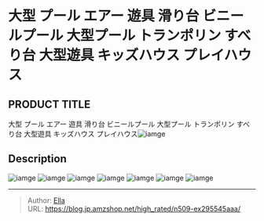 # 大型 プール エアー 遊具 滑り台 ビニールプール 大型プール トランポリン すべり台 大型遊具 キッズハウス プレイハウス


## PRODUCT TITLE 

大型 プール エアー 遊具 滑り台 ビニールプール 大型プール トランポリン すべり台 大型遊具 キッズハウス プレイハウス![iamge](nan)

## Description











![iamge](nan)
![iamge](nan)
![iamge](nan)
![iamge](nan)
![iamge](nan)
![iamge](nan)
![iamge](nan)


---

> Author: [Ella](https://blog.jp.amzshop.net/)  
> URL: https://blog.jp.amzshop.net/high_rated/n509-ex295545aaa/  

